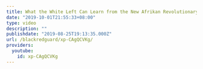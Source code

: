 ```yaml
---
title: What the White Left Can Learn from the New Afrikan Revolutionary Movement
date: "2019-10-01T21:55:33+08:00"
type: video
description: ""
publishdate: "2019-08-25T19:13:35.000Z"
url: /blackredguard/xp-CAgQCVKg/
providers:
  youtube:
    id: xp-CAgQCVKg
---
```

